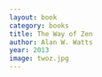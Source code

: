 ```yaml
---
layout: book
category: books
title: The Way of Zen
author: Alan W. Watts
year: 2013
image: twoz.jpg
---
```

